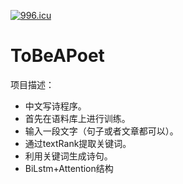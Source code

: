 [![996.icu](https://img.shields.io/badge/link-996.icu-red.svg)](https://996.icu)
# ToBeAPoet
项目描述：
    

 - 中文写诗程序。
 - 首先在语料库上进行训练。
 - 输入一段文字（句子或者文章都可以）。
 - 通过textRank提取关键词。
 - 利用关键词生成诗句。
 - BiLstm+Attention结构
